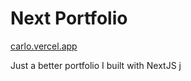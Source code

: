 # Next Portfolio

[carlo.vercel.app](https://carlo.vercel.app/)

Just a better portfolio I built with NextJS
j
